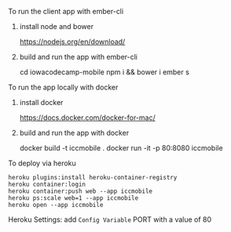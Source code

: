 To run the client app with ember-cli

1) install node and bower

    https://nodejs.org/en/download/

2) build and run the app with ember-cli

    cd iowacodecamp-mobile
    npm i && bower i
    ember s

To run the app locally with docker

1) install docker

    https://docs.docker.com/docker-for-mac/

2) build and run the app with docker

    docker build -t iccmobile .
    docker run -it -p 80:8080 iccmobile

To deploy via heroku

    heroku plugins:install heroku-container-registry
    heroku container:login
    heroku container:push web --app iccmobile
    heroku ps:scale web=1 --app iccmobile
    heroku open --app iccmobile

Heroku Settings: add `Config Variable` PORT with a value of 80
